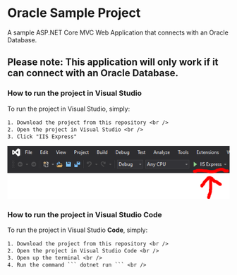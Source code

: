# Oracle Sample Project

A sample ASP.NET Core MVC Web Application that connects with an Oracle Database.

## Please note: This application will only work if it can connect with an Oracle Database.

### How to run the project in Visual Studio
To run the project in Visual Studio, simply:

	1. Download the project from this repository <br />
	2. Open the project in Visual Studio <br />
	3. Click "IIS Express"

<div align = "center">
	<img src = "screenshots/IIS.PNG" />
</div>

### How to run the project in Visual Studio Code
To run the project in Visual Studio <strong>Code</strong>, simply:

	1. Download the project from this repository <br />
	2. Open the project in Visual Studio Code <br />
	3. Open up the terminal <br />
	4. Run the command ``` dotnet run ``` <br />